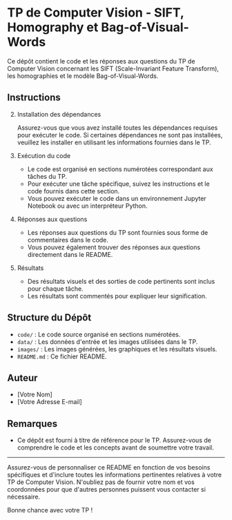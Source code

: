 # TP de Computer Vision - SIFT, Homography et Bag-of-Visual-Words

Ce dépôt contient le code et les réponses aux questions du TP de Computer Vision concernant les SIFT (Scale-Invariant Feature Transform), les homographies et le modèle Bag-of-Visual-Words.

## Instructions

2. Installation des dépendances

   Assurez-vous que vous avez installé toutes les dépendances requises pour exécuter le code. Si certaines dépendances ne sont pas installées, veuillez les installer en utilisant les informations fournies dans le TP.

3. Exécution du code

   - Le code est organisé en sections numérotées correspondant aux tâches du TP.
   - Pour exécuter une tâche spécifique, suivez les instructions et le code fournis dans cette section.
   - Vous pouvez exécuter le code dans un environnement Jupyter Notebook ou avec un interpréteur Python.

4. Réponses aux questions

   - Les réponses aux questions du TP sont fournies sous forme de commentaires dans le code.
   - Vous pouvez également trouver des réponses aux questions directement dans le README.

5. Résultats

   - Des résultats visuels et des sorties de code pertinents sont inclus pour chaque tâche.
   - Les résultats sont commentés pour expliquer leur signification.

## Structure du Dépôt

- `code/` : Le code source organisé en sections numérotées.
- `data/` : Les données d'entrée et les images utilisées dans le TP.
- `images/` : Les images générées, les graphiques et les résultats visuels.
- `README.md` : Ce fichier README.

## Auteur

- [Votre Nom]
- [Votre Adresse E-mail]

## Remarques

- Ce dépôt est fourni à titre de référence pour le TP. Assurez-vous de comprendre le code et les concepts avant de soumettre votre travail.

---

Assurez-vous de personnaliser ce README en fonction de vos besoins spécifiques et d'inclure toutes les informations pertinentes relatives à votre TP de Computer Vision. N'oubliez pas de fournir votre nom et vos coordonnées pour que d'autres personnes puissent vous contacter si nécessaire.

Bonne chance avec votre TP !
